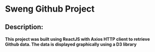 <h1>Sweng Github Project</h1>
  
<h2>Description:</h2>
  
<h4>This project was built using ReactJS with Axios HTTP client to retrieve Github data. The data is displayed graphically using a D3 library</h4>
